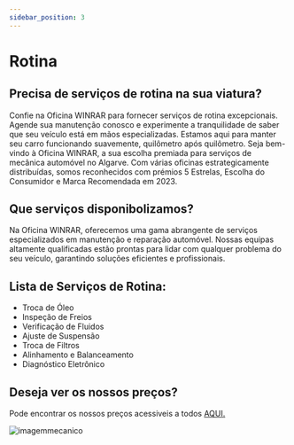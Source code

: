 ```yaml
---
sidebar_position: 3
---
```

# Rotina

## Precisa de serviços de rotina na sua viatura?
Confie na Oficina WINRAR para fornecer serviços de rotina excepcionais. Agende sua manutenção conosco e experimente a tranquilidade de saber que seu veículo está em mãos especializadas. Estamos aqui para manter seu carro funcionando suavemente, quilômetro após quilômetro.
Seja bem-vindo à Oficina WINRAR, a sua escolha premiada para serviços de mecânica automóvel no Algarve. Com várias oficinas estrategicamente distribuídas, somos reconhecidos com prémios 5 Estrelas, Escolha do Consumidor e Marca Recomendada em 2023.

## Que serviços disponibolizamos?
Na Oficina WINRAR, oferecemos uma gama abrangente de serviços especializados em manutenção e reparação automóvel. Nossas equipas altamente qualificadas estão prontas para lidar com qualquer problema do seu veículo, garantindo soluções eficientes e profissionais.

## Lista de Serviços de Rotina:

+ Troca de Óleo
+ Inspeção de Freios
+ Verificação de Fluidos
+ Ajuste de Suspensão
+ Troca de Filtros
+ Alinhamento e Balanceamento
+ Diagnóstico Eletrônico

## Deseja ver os nossos preços?
Pode encontrar os nossos preços acessiveis a todos [AQUI.](https://a70563.github.io/TP3/docs/Pre%C3%A7%C3%A1rio/Repara%C3%A7%C3%A3o)

![imagemmecanico](https://cdn.discordapp.com/attachments/1049372613945851975/1188091546235584543/3.png?ex=6599437a&is=6586ce7a&hm=251674c13355b56913d0853137b6037e73b591dc574247777df79339ac1e6ad1&)

